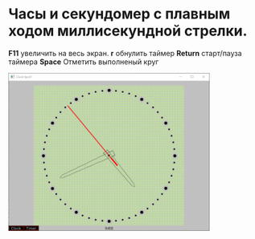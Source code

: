 # Часы и секундомер с плавным ходом миллисекундной стрелки. 
**F11** увеличить на весь экран.
**r** обнулить таймер
**Return** старт/пауза таймера
**Space** Отметить выполненый круг

<img alt="demo screenshot" src="assets/clock.png" width="400"/>
